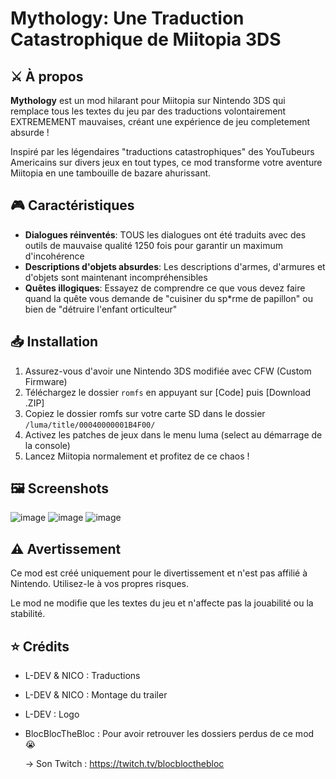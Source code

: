 # Mythology: Une Traduction Catastrophique de Miitopia 3DS

## ⚔️ À propos

**Mythology** est un mod hilarant pour Miitopia sur Nintendo 3DS qui remplace tous les textes du jeu par des traductions volontairement EXTREMEMENT mauvaises, créant une expérience de jeu completement absurde !

Inspiré par les légendaires "traductions catastrophiques" des YouTubeurs Americains sur divers jeux en tout types, ce mod transforme votre aventure Miitopia en une tambouille de bazare ahurissant.

## 🎮 Caractéristiques

- **Dialogues réinventés**: TOUS les dialogues ont été traduits avec des outils de mauvaise qualité 1250 fois pour garantir un maximum d'incohérence
- **Descriptions d'objets absurdes**: Les descriptions d'armes, d'armures et d'objets sont maintenant incompréhensibles
- **Quêtes illogiques**: Essayez de comprendre ce que vous devez faire quand la quête vous demande de "cuisiner du sp*rme de papillon" ou bien de "détruire l'enfant orticulteur"

## 📥 Installation

1. Assurez-vous d'avoir une Nintendo 3DS modifiée avec CFW (Custom Firmware)
2. Téléchargez le dossier `romfs` en appuyant sur [Code] puis [Download .ZIP]
3. Copiez le dossier romfs sur votre carte SD dans le dossier `/luma/title/00040000001B4F00/`
4. Activez les patches de jeux dans le menu luma (select au démarrage de la console)
5. Lancez Miitopia normalement et profitez de ce chaos !

## 🖼️ Screenshots

![image](https://github.com/user-attachments/assets/f2a29461-81c2-4e23-b4ef-0c2d2f2acda5)
![image](https://github.com/user-attachments/assets/3470d2ac-2ad6-470b-9e61-07777939536f)
![image](https://github.com/user-attachments/assets/65ef97b6-df3d-4150-b939-92e3760df0ef)

## ⚠️ Avertissement

Ce mod est créé uniquement pour le divertissement et n'est pas affilié à Nintendo. Utilisez-le à vos propres risques.

Le mod ne modifie que les textes du jeu et n'affecte pas la jouabilité ou la stabilité.

## ⭐ Crédits

- L-DEV & NICO : Traductions
- L-DEV & NICO : Montage du trailer 
- L-DEV : Logo
- BlocBlocTheBloc : Pour avoir retrouver les dossiers perdus de ce mod 😭
  
  -> Son Twitch : https://twitch.tv/blocblocthebloc
